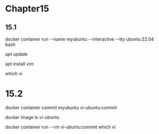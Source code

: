 # Chapter15

## 15.1

docker container run --name myubuntu --interactive --tty ubuntu:22.04 bash

apt update

apt install vim

which vi

# 15.2

docker container commit myubuntu vi-ubuntu:commit

docker image ls vi-ubuntu

docker container run --rm vi-ubuntu:commit which vi

